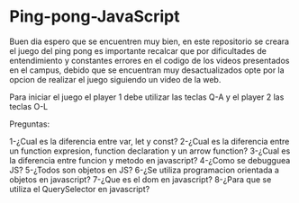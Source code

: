 # Ping-pong-JavaScript
Buen dia espero que se encuentren muy bien, en este repositorio se creara el juego del ping pong es importante recalcar que por dificultades de entendimiento y constantes errores en el codigo de los videos presentados en el campus, debido que se encuentran muy desactualizados opte por la opcion de realizar el juego siguiendo un video de la web.

Para iniciar el  juego el  player 1 debe utilizar las teclas  Q-A y el  player 2 las teclas  O-L

Preguntas:

1-¿Cual es la diferencia entre var, let y const?
2-¿Cual es la diferencia entre un function expresion, function declaration y un arrow function?
3-¿Cual es la diferencia entre funcion y metodo en javascript?
4-¿Como se debugguea JS?
5-¿Todos son objetos en JS?
6-¿Se utiliza programacion orientada a objetos en javascript?
7-¿Que es el dom en javascript?
8-¿Para que se utiliza el QuerySelector en javascript?


